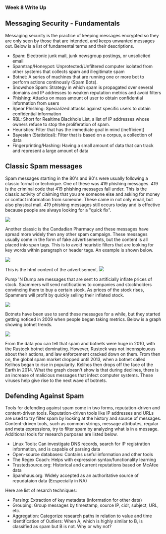 ### Week 8 Write Up

## Messaging Security - Fundamentals
Messaging security is the practice of keeping messages encrypted so they are only seen by those that are intended, and keeps unwanted messages out.  Below is a list of fundamental terms and their descriptions.

* Spam: Electronic junk mail, junk newsgroup postings, or unsolicited email
* Spamtrap/Honeypot: Unprotected/Unfiltered computer isolated from other systems that collects spam and illegitimate spam
* Botnet: A series of machines that are running one or more bot to perform actions continously (Spam Bots).
* Snowshoe Spam: Strategy in which spam is propagated over several domains and IP addresses to weaken reputation metrics and avoid filters
* Phishing: Attacks on mass amount of user to obtain confidential information from users
* Spear Phishing: Specialized attacks against specific users to obtain confidential information
* RBL: Short for Realtime Blackhole List, a list of IP addresses whose owners refuse to stop the proliferation of spam.
* Heuristics: Filter that has the immediate goal in mind (inefficient)
* Bayesian (Statistical): Filter that is based on a corpus, a collection of data
* Fingerprinting/Hashing: Having a small amount of data that can track and represent a large amount of data

## Classic Spam messages
Spam messages starting in the 80's and 90's were usually following a classic format or technique.  One of these was 419 phishing messages.  419 is the criminal code that 419 phishing messages fall under.  This is the classic activity of claiming that you are someone else and asking for money or contact information from someone.  These came in not only email, but also physical mail.  419 phishing messages still occurs today and is effective because people are always looking for a "quick fix".

![](Images/image1.PNG)

Another classic is the Candadian Pharmacy and these messages have spread more widely then any other spam campaign.  These messages usually come in the form of fake advertisements, but the content is all placed into span tags.  This is to avoid heuristic filters that are looking for key words within paragraph or header tags. An example is shown below.

![](Images/image2.PNG)

This is the html content of the advertisement.
![](Images/image3.PNG)

Pump 'N Dump are messages that are sent to artificially inflate prices of stock.  Spammers will send notifications to companies and stockholders convincing them to buy a certain stock.  As prices of the stock rises, Spammers will profit by quickly selling their inflated stock.

![](Images/image4.PNG)

Botnets have been use to send these messages for a while, but they started getting noticed in 2009 when people began taking metrics.  Below is a graph showing botnet trends.

![](Images/image5.PNG)

From the data you can tell that spam and botnets were huge in 2010, with the Rustock botnet dominating.  However, Rustock was not inconspicuous about their actions, and law enforcement cracked down on them.  From then on, the global spam market dropped until 2013, when a botnet called Kelihos began to rise in popularity.  Kelihos then drops off the face of the Earth in 2014.  What the graph doesn't show is that during declines, there is an increase of malicious messages that infect computer systems.  These viruses help give rise to the next wave of botnets.

## Defending Against Spam
Tools for defending against spam come in two forms, reputation-driven and content-driven tools.  Reputation-driven tools like IP addresses and URLs are used to try filter spam by looking at the history and source of messages.  Content-driven tools, such as common strings, message attributes, regular and meta expressions, try to filter spam by analyzing what is in a message.  Additional tools for research purposes are listed below.

* Linux Tools: Can investigate DNS records, search for IP registration information, and is capable of parsing data
* Open-source databases: Contains useful information and other tools
* The Regex Coach: Helps with expression syntax/functionality learning
* Trustedsource.org: Historical and current reputations based on McAfee data
* Spamhaus.org: Widely accepted as an authoritative source of repudataion data (Ecspecially in NA)

Here are list of resarch techniques:
* Parsing: Extraction of key metadata (information for other data)
* Grouping: Group messages by timestamp, source IP, cidr, subject, URL, etc.
* Aggregation: Categorize research paths in relation to value and time
* Identification of Outliers: When A, which is highly similar to B, is classified as spam but B is not. Why or why not?

